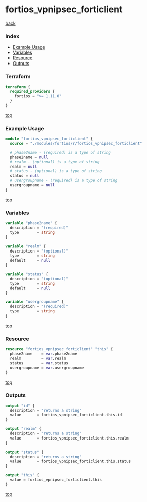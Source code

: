 # fortios_vpnipsec_forticlient

[back](../fortios.md)

### Index

- [Example Usage](#example-usage)
- [Variables](#variables)
- [Resource](#resource)
- [Outputs](#outputs)

### Terraform

```terraform
terraform {
  required_providers {
    fortios = ">= 1.11.0"
  }
}
```

[top](#index)

### Example Usage

```terraform
module "fortios_vpnipsec_forticlient" {
  source = "./modules/fortios/r/fortios_vpnipsec_forticlient"

  # phase2name - (required) is a type of string
  phase2name = null
  # realm - (optional) is a type of string
  realm = null
  # status - (optional) is a type of string
  status = null
  # usergroupname - (required) is a type of string
  usergroupname = null
}
```

[top](#index)

### Variables

```terraform
variable "phase2name" {
  description = "(required)"
  type        = string
}

variable "realm" {
  description = "(optional)"
  type        = string
  default     = null
}

variable "status" {
  description = "(optional)"
  type        = string
  default     = null
}

variable "usergroupname" {
  description = "(required)"
  type        = string
}
```

[top](#index)

### Resource

```terraform
resource "fortios_vpnipsec_forticlient" "this" {
  phase2name    = var.phase2name
  realm         = var.realm
  status        = var.status
  usergroupname = var.usergroupname
}
```

[top](#index)

### Outputs

```terraform
output "id" {
  description = "returns a string"
  value       = fortios_vpnipsec_forticlient.this.id
}

output "realm" {
  description = "returns a string"
  value       = fortios_vpnipsec_forticlient.this.realm
}

output "status" {
  description = "returns a string"
  value       = fortios_vpnipsec_forticlient.this.status
}

output "this" {
  value = fortios_vpnipsec_forticlient.this
}
```

[top](#index)